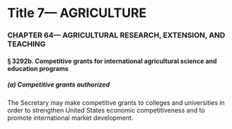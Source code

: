 
# Title 7— AGRICULTURE
### CHAPTER 64— AGRICULTURAL RESEARCH, EXTENSION, AND TEACHING
#### § 3292b. Competitive grants for international agricultural science and education programs
##### (a) Competitive grants authorized

The Secretary may make competitive grants to colleges and universities in order to strengthen United States economic competitiveness and to promote international market development.

